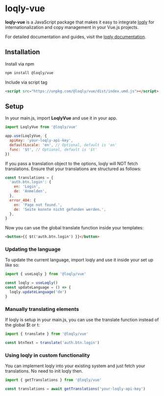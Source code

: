 # loqly-vue

**loqly-vue** is a JavaScript package that makes it easy to integrate [loqly](https://loqly.dev) for internationalization and copy management in your Vue.js projects.

For detailed documentation and guides, visit the [loqly documentation](https://loqly.dev/documentation).

## Installation

Install via npm

```bash
npm install @loqly/vue
```

Include via script tag

```html
<script src="https://unpkg.com/@loqly/vue/dist/index.umd.js"></script>
```

## Setup

In your main.js, import **LoqlyVue** and use it in your app.

```js
import LoqlyVue from '@loqly/vue'

app.use(LoqlyVue, {
  apiKey: 'your-loqly-api-key',
  defaultLocale: 'en', // Optional, default is 'en'
  func: '$t', // Optional, default is '$t'
})
```

If you pass a translation object to the options, loqly will NOT fetch translations. Ensure that your translations are structured as follows:

```js
const translations = {
  'auth.btn.login': {
    en: 'Login',
    de: 'Anmelden',
  },
  error_404: {
    en: 'Page not found.',
    de: 'Seite konnte nicht gefunden werden.',
  },
}
```

Now you can use the global translate function inside your templates:

```html
<button>{{ $t('auth.btn.login') }}</button>
```

### Updating the language

To update the current language, import loqly and use it inside your set up like so:

```js
import { useLoqly } from '@loqly/vue'

const loqly = useLoqly()
const updateLanguage = () => {
  loqly.updateLanguage('de')
}
```

### Manually translating elements

If loqly is setup in your main.js, you can use the translate function instead of the global $t or t:

```js
import { translate } from '@loqly/vue'

const btnText = translate('auth.btn.login')
```

### Using loqly in custom functionality

You can implement loqly into your existing system and just fetch your translations. No need to init loqly then.

```js
import { getTranslations } from '@loqly/vue'

const translations = await getTranslations('your-loqly-api-key')
```
